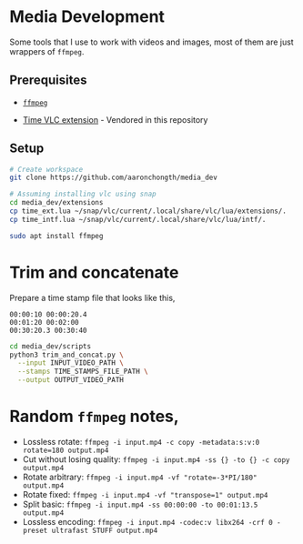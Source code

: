 # Media Development

Some tools that I use to work with videos and images, most of them are just wrappers of `ffmpeg`.

## Prerequisites

* [`ffmpeg`](https://www.ffmpeg.org/)

* [Time VLC extension](https://addons.videolan.org/p/1154032) - Vendored in this repository

## Setup

```bash
# Create workspace
git clone https://github.com/aaronchongth/media_dev

# Assuming installing vlc using snap
cd media_dev/extensions
cp time_ext.lua ~/snap/vlc/current/.local/share/vlc/lua/extensions/.
cp time_intf.lua ~/snap/vlc/current/.local/share/vlc/lua/intf/.

sudo apt install ffmpeg
```

# Trim and concatenate

Prepare a time stamp file that looks like this,

```
00:00:10 00:00:20.4
00:01:20 00:02:00
00:30:20.3 00:30:40
```

```bash
cd media_dev/scripts
python3 trim_and_concat.py \
  --input INPUT_VIDEO_PATH \
  --stamps TIME_STAMPS_FILE_PATH \
  --output OUTPUT_VIDEO_PATH
```

# Random `ffmpeg` notes,

* Lossless rotate: `ffmpeg -i input.mp4 -c copy -metadata:s:v:0 rotate=180 output.mp4`
* Cut without losing quality: `ffmpeg -i input.mp4 -ss {} -to {} -c copy output.mp4`
* Rotate arbitrary: `ffmpeg -i input.mp4 -vf "rotate=-3*PI/180" output.mp4`
* Rotate fixed: `ffmpeg -i input.mp4 -vf "transpose=1" output.mp4`
* Split basic: `ffmpeg -i input.mp4 -ss 00:00:00 -to 00:01:13.5 output.mp4`
* Lossless encoding: `ffmpeg -i input.mp4 -codec:v libx264 -crf 0 -preset ultrafast STUFF output.mp4`
